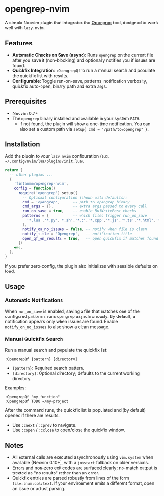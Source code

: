 # opengrep-nvim

A simple Neovim plugin that integrates the [Opengrep](https://www.opengrep.dev/) tool, designed to work well with `lazy.nvim`.

## Features

- **Automatic Checks on Save (async)**: Runs `opengrep` on the current file after you save it (non-blocking) and optionally notifies you if issues are found.
- **Quickfix Integration**: `:OpengrepQf` to run a manual search and populate the quickfix list with results.
- **Configurable**: Toggle run-on-save, patterns, notification verbosity, quickfix auto-open, binary path and extra args.

## Prerequisites

- Neovim 0.7+
- The `opengrep` binary installed and available in your system `PATH`.
  - If not found, the plugin will show a one-time notification. You can also set a custom path via `setup{ cmd = "/path/to/opengrep" }`.

## Installation

Add the plugin to your `lazy.nvim` configuration (e.g. `~/.config/nvim/lua/plugins/init.lua`).

```lua
return {
  -- other plugins ...
  {
    'fintanmm/opengrep-nvim',
    config = function()
      require('opengrep').setup({
        -- Optional configuration (shown with defaults):
        cmd = 'opengrep',      -- path to opengrep binary
        cmd_args = {},         -- extra args passed to every call
        run_on_save = true,    -- enable BufWritePost checks
        patterns = {           -- which files trigger run_on_save
          '*.lua','*.py','*.sh','*.c','*.cpp','*.js','*.ts','*.html','*.css','*.h','*.hpp','*.c++','*.java'
        },
        notify_on_no_issues = false, -- notify when file is clean
        notify_title = 'Opengrep',   -- notification title
        open_qf_on_results = true,   -- open quickfix if matches found
      })
    end,
  },
}
```

If you prefer zero-config, the plugin also initializes with sensible defaults on load.

## Usage

### Automatic Notifications

When `run_on_save` is enabled, saving a file that matches one of the configured `patterns` runs `opengrep` asynchronously. By default, a notification appears only when issues are found. Enable `notify_on_no_issues` to also show a clean message.

### Manual Quickfix Search

Run a manual search and populate the quickfix list:

```
:OpengrepQf {pattern} [directory]
```

- `{pattern}`: Required search pattern.
- `[directory]`: Optional directory; defaults to the current working directory.

Examples:

```
:OpengrepQf "my_function"
:OpengrepQf TODO ~/my-project
```

After the command runs, the quickfix list is populated and (by default) opened if there are results.

- Use `:cnext` / `:cprev` to navigate.
- Use `:copen` / `:cclose` to open/close the quickfix window.

## Notes

- All external calls are executed asynchronously using `vim.system` when available (Neovim 0.10+), with a `jobstart` fallback on older versions.
- Errors and non-zero exit codes are surfaced clearly; no-match output is treated as "no results" rather than an error.
- Quickfix entries are parsed robustly from lines of the form `file:lnum:col:text`. If your environment emits a different format, open an issue or adjust parsing.
